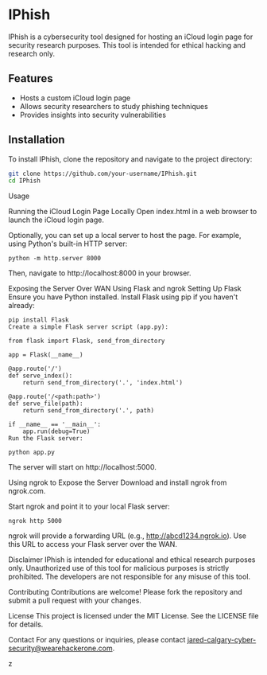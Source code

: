 # IPhish

IPhish is a cybersecurity tool designed for hosting an iCloud login page for security research purposes. This tool is intended for ethical hacking and research only.

## Features

- Hosts a custom iCloud login page
- Allows security researchers to study phishing techniques
- Provides insights into security vulnerabilities

## Installation

To install IPhish, clone the repository and navigate to the project directory:

```sh
git clone https://github.com/your-username/IPhish.git
cd IPhish
```

Usage

Running the iCloud Login Page Locally
Open index.html in a web browser to launch the iCloud login page.

Optionally, you can set up a local server to host the page. For example, using Python's built-in HTTP server:

```
python -m http.server 8000
```
Then, navigate to http://localhost:8000 in your browser.

Exposing the Server Over WAN Using Flask and ngrok
Setting Up Flask
Ensure you have Python installed. Install Flask using pip if you haven't already:

```
pip install Flask
Create a simple Flask server script (app.py):
```

```
from flask import Flask, send_from_directory

app = Flask(__name__)

@app.route('/')
def serve_index():
    return send_from_directory('.', 'index.html')

@app.route('/<path:path>')
def serve_file(path):
    return send_from_directory('.', path)

if __name__ == '__main__':
    app.run(debug=True)
Run the Flask server:

```

```
python app.py
```
The server will start on http://localhost:5000.

Using ngrok to Expose the Server
Download and install ngrok from ngrok.com.

Start ngrok and point it to your local Flask server:

```
ngrok http 5000
```
ngrok will provide a forwarding URL (e.g., http://abcd1234.ngrok.io). Use this URL to access your Flask server over the WAN.

Disclaimer
IPhish is intended for educational and ethical research purposes only. Unauthorized use of this tool for malicious purposes is strictly prohibited. The developers are not responsible for any misuse of this tool.

Contributing
Contributions are welcome! Please fork the repository and submit a pull request with your changes.

License
This project is licensed under the MIT License. See the LICENSE file for details.

Contact
For any questions or inquiries, please contact jared-calgary-cyber-security@wearehackerone.com.





z

